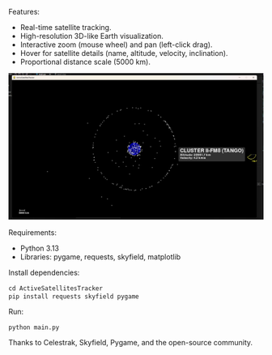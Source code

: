  Features:
- Real-time satellite tracking.
- High-resolution 3D-like Earth visualization.
- Interactive zoom (mouse wheel) and pan (left-click drag).
- Hover for satellite details (name, altitude, velocity, inclination).
- Proportional distance scale (5000 km).

![screenshot](screenshot.jpg)

 Requirements:
- Python 3.13
- Libraries: pygame, requests, skyfield, matplotlib

Install dependencies:

	cd ActiveSatellitesTracker
	pip install requests skyfield pygame

Run:

	python main.py

Thanks to Celestrak, Skyfield, Pygame, and the open-source community.
